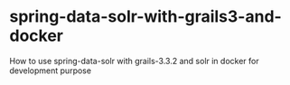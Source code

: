 # spring-data-solr-with-grails3-and-docker
How to use spring-data-solr with grails-3.3.2 and solr in docker for development purpose
